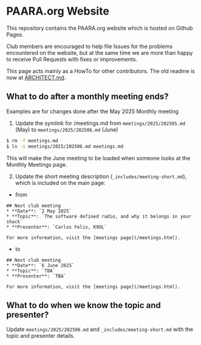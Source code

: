 # PAARA.org Website

This repository contains the PAARA.org website which is hosted on Github Pages.

Club members are encouraged to help file Issues for the problems encountered on the website, but at the same time we are more than happy to receive Pull Requests with fixes or improvements.

This page acts mainly as a HowTo for other contributors. The old readme is now at [ARCHITECT.md](ARCHITECT.md).

## What to do after a monthly meeting ends?

Examples are for changes done after the May 2025 Monthly meeting

1. Update the symlink for /meetings.md from `meetings/2025/202505.md` (May) to `meetings/2025/202506.md` (June)

```bash
$ rm -f meetings.md
$ ln -s meetings/2025/202506.md meetings.md
```

This will make the June meeting to be loaded when someone looks at the Monthly Meetings page.

2. Update the short meeting description (`_includes/meeting-short.md`), which is included on the main page:

* from

```
## Next club meeting
* **Date**: `2 May 2025`
* **Topic**: `The software defined radio, and why it belongs in your shack`
* **Presenter**: `Carlos Felix, K9OL`

For more information, visit the [meetings page](/meetings.html).
```

* to

```
## Next club meeting
* **Date**: `6 June 2025`
* **Topic**: `TBA`
* **Presenter**: `TBA`

For more information, visit the [meetings page](/meetings.html).
```

## What to do when we know the topic and presenter?

Update `meetings/2025/202506.md` and `_includes/meeting-short.md` with the topic and presenter details.

